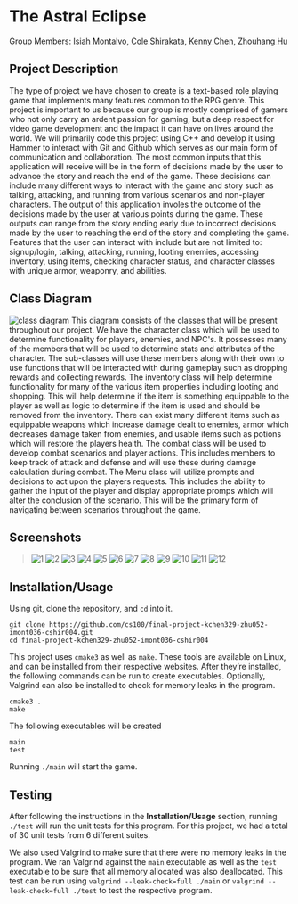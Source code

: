 # The Astral Eclipse

 Group Members: [Isiah Montalvo](https://github.com/Isiah-Z-Montalvo),
           [Cole Shirakata](https://github.com/ColeShirakata),
 	          [Kenny Chen](https://github.com/kennygchen),
 	          [Zhouhang Hu](https://github.com/davidhu520)

## Project Description
The type of project we have chosen to create is a text-based role playing game that implements many features common to the RPG genre. This project is important to us because our group is mostly comprised of gamers who not only carry an ardent passion for gaming, but a deep respect for video game development and the impact it can have on lives around the world. We will primarily code this project using C++ and develop it using Hammer to interact with Git and Github which serves as our main form of communication and collaboration. The most common inputs that this application will receive will be in the form of decisions made by the user to advance the story and reach the end of the game. These decisions can include many different ways to interact with the game and story such as talking, attacking, and running from various scenarios and non-player characters. The output of this application involes the outcome of the decisions made by the user at various points during the game. These outputs can range from the story ending early due to incorrect decisions made by the user to reaching the end of the story and completing the game. Features that the user can interact with include but are not limited to: signup/login, talking, attacking, running, looting enemies, accessing inventory, using items, checking character status, and character classes with unique armor, weaponry, and abilities.   
 
## Class Diagram
 ![class diagram](https://github.com/Isiah-Z-Montalvo/Text-Based-Adventure-Game-Project/blob/main/CS100%20Final%20Project%20Class%20Diagram.png)
This diagram consists of the classes that will be present throughout our project. We have the character class which will be used to determine functionality for players, enemies, and NPC's. It possesses many of the members that will be used to determine stats and attributes of the character. The sub-classes will use these members along with their own to use functions that will be interacted with during gameplay such as dropping rewards and collecting rewards. The inventory class will help determine functionality for many of the various item properties including looting and shopping. This will help determine if the item is something equippable to the player as well as logic to determine if the item is used and should be removed from the inventory. There can exist many different items such as equippable weapons which increase damage dealt to enemies, armor which decreases damage taken from enemies, and usable items such as potions which will restore the players health. The combat class will be used to develop combat scenarios and player actions. This includes members to keep track of attack and defense and will use these during damage calculation during combat. The Menu class will utilize prompts and decisions to act upon the players requests. This includes the ability to gather the input of the player and display appropriate promps which will alter the conclusion of the scenario. This will be the primary form of navigating between scenarios throughout the game. 
 

 ## Screenshots
 > ![1](https://github.com/Isiah-Z-Montalvo/Text-Based-Adventure-Game-Project/blob/main/1.png)
 > ![2](https://github.com/Isiah-Z-Montalvo/Text-Based-Adventure-Game-Project/blob/main/combat1.png)
 > ![3](https://github.com/Isiah-Z-Montalvo/Text-Based-Adventure-Game-Project/blob/main/combat2.png)
 > ![4](https://github.com/Isiah-Z-Montalvo/Text-Based-Adventure-Game-Project/blob/main/2.png)
 > ![5](https://github.com/Isiah-Z-Montalvo/Text-Based-Adventure-Game-Project/blob/main/3.png)
 > ![6](https://github.com/Isiah-Z-Montalvo/Text-Based-Adventure-Game-Project/blob/main/4.png)
 > ![7](https://github.com/Isiah-Z-Montalvo/Text-Based-Adventure-Game-Project/blob/main/5.png)
 > ![8](https://github.com/Isiah-Z-Montalvo/Text-Based-Adventure-Game-Project/blob/main/6.png)
 > ![9](https://github.com/Isiah-Z-Montalvo/Text-Based-Adventure-Game-Project/blob/main/7.png)
 > ![10](https://github.com/Isiah-Z-Montalvo/Text-Based-Adventure-Game-Project/blob/main/tests.png)
 > ![11](https://github.com/Isiah-Z-Montalvo/Text-Based-Adventure-Game-Project/blob/main/mainMemcheck.png)
 > ![12](https://github.com/Isiah-Z-Montalvo/Text-Based-Adventure-Game-Project/blob/main/testMemcheck.png)
 ## Installation/Usage

 Using git, clone the repository, and `cd` into it.
```
git clone https://github.com/cs100/final-project-kchen329-zhu052-imont036-cshir004.git
cd final-project-kchen329-zhu052-imont036-cshir004
```

This project uses `cmake3` as well as `make`. These tools are available on Linux, and can be installed from their respective websites. After they’re installed, the following commands can be run to create executables. Optionally, Valgrind can also be installed to check for memory leaks in the program.

```
cmake3 .
make
```

The following executables will be created

```
main
test
```

Running `./main` will start the game.

 ## Testing
After following the instructions in the **Installation/Usage** section, running `./test` will run the unit tests for this program. For this project, we had a total of 30 unit tests from 6 different suites.

We also used Valgrind to make sure that there were no memory leaks in the program. We ran Valgrind against the `main` executable as well as the `test` executable to be sure that all memory allocated was also deallocated. This test can be run using `valgrind --leak-check=full ./main` or `valgrind --leak-check=full ./test` to test the respective program.
